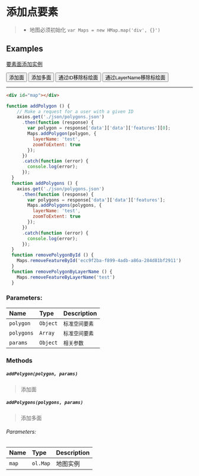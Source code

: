 # 添加点要素

> * 地图必须初始化 `var Maps = new HMap.map('div', {}')`

## Examples

[要素面添加实例](../../example/addPolygons.html)

<!DOCTYPE html>
<html lang="en">
<head>
  <meta charset="UTF-8">
  <title>测试添加面</title>
  <link rel="stylesheet" href="./lib/map/HMap.css" type="text/css">
  <script src="./lib/map/HMap.js"></script>
</head>
<body>
<button onclick="addPolygon()">添加面</button>
<button onclick="addPolygons()">添加多面</button>
<button onclick="removePolygonById()">通过ID移除标绘面</button>
<button onclick="removePolygonByLayerName()">通过LayerName移除标绘面</button>
<div id="map"></div>
<script src="./lib/axios/axios.js"></script>
<script type="text/javascript">
  var cor = [
    {
      "level": 0,
      "resolution": 0.010986328383069278,
      "scale": 4617150
    },
    {
      "level": 1,
      "resolution": 0.005493164191534639,
      "scale": 2308575
    },
    {
      "level": 2,
      "resolution": 0.0027465809060368165,
      "scale": 1154287
    },
    {
      "level": 3,
      "resolution": 0.0013732916427489112,
      "scale": 577144
    },
    {
      "level": 4,
      "resolution": 6.866458213744556E-4,
      "scale": 288572
    },
    {
      "level": 5,
      "resolution": 3.433229106872278E-4,
      "scale": 144286
    },
    {
      "level": 6,
      "resolution": 1.716614553436139E-4,
      "scale": 72143
    },
    {
      "level": 7,
      "resolution": 8.582953794130404E-5,
      "scale": 36071
    },
    {
      "level": 8,
      "resolution": 4.291595870115493E-5,
      "scale": 18036
    },
    {
      "level": 9,
      "resolution": 2.1457979350577466E-5,
      "scale": 9018
    },
    {
      "level": 10,
      "resolution": 1.0728989675288733E-5,
      "scale": 4509
    },
    {
      "level": 11,
      "resolution": 5.363305107141452E-6,
      "scale": 2254
    },
    {
      "level": 12,
      "resolution": 2.681652553570726E-6,
      "scale": 1127
    }
  ];
  var resolutions = [];
  for (var i = 0; i < cor.length; i++) {
    resolutions.push(cor[i].resolution);
  }
  var Maps = new HMap.Map();
  Maps.initMap('map', {
    interactions: {
      altShiftDragRotate: true,
      doubleClickZoom: true,
      keyboard: true,
      mouseWheelZoom: true,
      shiftDragZoom: true,
      dragPan: true,
      pinchRotate: true,
      pinchZoom: true,
      zoomDelta: 1, // 缩放增量（默认一级）
      zoomDuration: 500 // 缩放持续时间
    },
    controls: {
      attribution: true,
      attributionOptions: {
        className: 'ol-attribution', // Default
        target: 'attributionTarget',
      },
      rotate: true,
      rotateOptions: {
        className: 'ol-rotate', // Default
        target: 'rotateTarget',
      },
      zoom: true,
      zoomOptions: {
        className: 'ol-zoom', // Default
        target: 'zoomTarget',
      },
      overViewMapVisible: false,
      scaleLineVisible: true
    },
    view: {
      center: [115.92466595234826, 27.428038204473552],
      resolutions: resolutions,
      fullExtent: [109.72859368643232, 24.010266905347684, 121.13105988819079, 30.76693489432357],
      tileSize: 256,
      origin: [-400, 399.9999999999998],
      enableRotation: true, // 是否允许旋转
      projection: 'EPSG:4326',
      rotation: 0,
      zoom: 1, // resolution
      zoomFactor: 2 // 用于约束分变率的缩放因子（高分辨率设备需要注意）
    },
    logo: {},
    baseLayers: [  // 不传时默认加载OSM地图。
      {
        layerName: 'vector',
        isDefault: true,
        layerType: 'TileXYZ',
        opaque: false, //图层是否不透明
        layerUrl: 'http://171.34.40.68:6080/arcgis/rest/services/JXMAP_2016_2/MapServer',
      }
    ]
  });
  console.log(Maps);
  function addPolygon () {
    // Make a request for a user with a given ID
    axios.get('./json/polygons.json')
      .then(function (response) {
        var polygon = response['data']['data']['features'][0];
        Maps.addPolygon(polygon, {
          layerName: 'test',
          zoomToExtent: true
        });
      })
      .catch(function (error) {
        console.log(error);
      });
  }
  function addPolygons () {
    axios.get('./json/polygons.json')
      .then(function (response) {
        var polygons = response['data']['data']['features'];
        Maps.addPolygons(polygons, {
          layerName: 'test',
          zoomToExtent: true
        });
      })
      .catch(function (error) {
        console.log(error);
      });
  }
  function removePolygonById () {
    Maps.removeFeatureById('ecc9f2ba-f899-4adb-a86a-284d81bf2911')
  }
  function removePolygonByLayerName () {
    Maps.removeFeatureByLayerName('test')
  }
</script>
</body>
</html>

---

```html
<div id="map"></div>
```
```javascript
function addPolygon () {
    // Make a request for a user with a given ID
    axios.get('./json/polygons.json')
      .then(function (response) {
        var polygon = response['data']['data']['features'][0];
        Maps.addPolygon(polygon, {
          layerName: 'test',
          zoomToExtent: true
        });
      })
      .catch(function (error) {
        console.log(error);
      });
  }
  function addPolygons () {
    axios.get('./json/polygons.json')
      .then(function (response) {
        var polygons = response['data']['data']['features'];
        Maps.addPolygons(polygons, {
          layerName: 'test',
          zoomToExtent: true
        });
      })
      .catch(function (error) {
        console.log(error);
      });
  }
  function removePolygonById () {
    Maps.removeFeatureById('ecc9f2ba-f899-4adb-a86a-284d81bf2911')
  }
  function removePolygonByLayerName () {
    Maps.removeFeatureByLayerName('test')
  }
```

### Parameters:

|Name|Type|Description|
|:---|:---|:----------|
|`polygon`|`Object`| `标准空间要素` |
|`polygons`|`Array`| `标准空间要素` |
|`params`|`Object`| `相关参数` |

### Methods

##### `addPolygon(polygon, params)`

> 添加面

##### `addPolygons(polygons, params)`

> 添加多面

###### Parameters:

|Name|Type|Description|
|:---|:---|:----------|
|`map`|`ol.Map`| 地图实例 |
